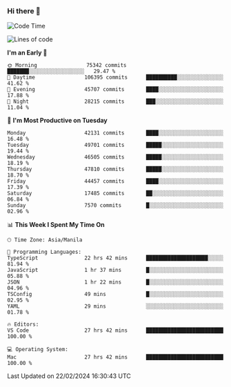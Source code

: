 ### Hi there 👋

<!--START_SECTION:waka-->
![Code Time](http://img.shields.io/badge/Code%20Time-4%2C908%20hrs%2021%20mins-blue)

![Lines of code](https://img.shields.io/badge/From%20Hello%20World%20I%27ve%20Written-115.2%20million%20lines%20of%20code-blue)

**I'm an Early 🐤** 

```text
🌞 Morning                75342 commits       ███████░░░░░░░░░░░░░░░░░░   29.47 % 
🌆 Daytime                106395 commits      ██████████░░░░░░░░░░░░░░░   41.62 % 
🌃 Evening                45707 commits       ████░░░░░░░░░░░░░░░░░░░░░   17.88 % 
🌙 Night                  28215 commits       ███░░░░░░░░░░░░░░░░░░░░░░   11.04 % 
```
📅 **I'm Most Productive on Tuesday** 

```text
Monday                   42131 commits       ████░░░░░░░░░░░░░░░░░░░░░   16.48 % 
Tuesday                  49701 commits       █████░░░░░░░░░░░░░░░░░░░░   19.44 % 
Wednesday                46505 commits       █████░░░░░░░░░░░░░░░░░░░░   18.19 % 
Thursday                 47810 commits       █████░░░░░░░░░░░░░░░░░░░░   18.70 % 
Friday                   44457 commits       ████░░░░░░░░░░░░░░░░░░░░░   17.39 % 
Saturday                 17485 commits       ██░░░░░░░░░░░░░░░░░░░░░░░   06.84 % 
Sunday                   7570 commits        █░░░░░░░░░░░░░░░░░░░░░░░░   02.96 % 
```


📊 **This Week I Spent My Time On** 

```text
🕑︎ Time Zone: Asia/Manila

💬 Programming Languages: 
TypeScript               22 hrs 42 mins      ████████████████████░░░░░   81.94 % 
JavaScript               1 hr 37 mins        █░░░░░░░░░░░░░░░░░░░░░░░░   05.88 % 
JSON                     1 hr 22 mins        █░░░░░░░░░░░░░░░░░░░░░░░░   04.96 % 
TSConfig                 49 mins             █░░░░░░░░░░░░░░░░░░░░░░░░   02.95 % 
YAML                     29 mins             ░░░░░░░░░░░░░░░░░░░░░░░░░   01.78 % 

🔥 Editors: 
VS Code                  27 hrs 42 mins      █████████████████████████   100.00 % 

💻 Operating System: 
Mac                      27 hrs 42 mins      █████████████████████████   100.00 % 
```


 Last Updated on 22/02/2024 16:30:43 UTC
<!--END_SECTION:waka-->


<!--
**rad182/rad182** is a ✨ _special_ ✨ repository because its `README.md` (this file) appears on your GitHub profile.

Here are some ideas to get you started:

- 🔭 I’m currently working on ...
- 🌱 I’m currently learning ...
- 👯 I’m looking to collaborate on ...
- 🤔 I’m looking for help with ...
- 💬 Ask me about ...
- 📫 How to reach me: ...
- 😄 Pronouns: ...
- ⚡ Fun fact: ...
-->
